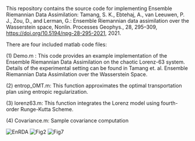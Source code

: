 This repository contains the source code for implementing Ensemble Riemannian Data Assimilation:
Tamang, S. K., Ebtehaj, A., van Leeuwen, P. J., Zou, D., and Lerman, G.: Ensemble Riemannian data assimilation over the Wasserstein space, Nonlin. Processes Geophys., 28, 295–309, https://doi.org/10.5194/npg-28-295-2021, 2021.

There are four included matlab code files:

(1) Demo.m : This code provides an example implementation of the Ensemble Riemannian Data Assimilation on the chaotic Lorenz-63 system. Details of the experimental setting can be found in Tamang et. al. Ensemble Riemannian Data Assimilation over the Wasserstein Space.

(2) entrop_OMT.m: This function approximates the optimal transportation plan using entropic regularization.

(3) lorenz63.m: This function integrates the Lorenz model using fourth-order Runge-Kutta Scheme.
 
(4) Covariance.m: Sample covariance computation


![EnRDA](https://user-images.githubusercontent.com/46984734/143469929-f0ce5514-5254-4a26-adea-33a18ad13e1e.PNG)
![Fig2](https://user-images.githubusercontent.com/46984734/143469962-962a42c1-0033-4409-ac83-55e4d0a7b8b3.png)
![Fig7](https://user-images.githubusercontent.com/46984734/143469969-9da52e68-c5b9-4ffb-89c5-ae43a2a7f80a.png)
